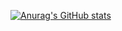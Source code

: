 [![Anurag's GitHub stats](https://github-readme-stats.vercel.app/api?username=aaroosh-07)](https://github.com/anuraghazra/github-readme-stats)
